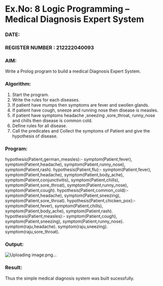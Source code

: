 # Ex.No: 8  Logic Programming –  Medical Diagnosis Expert System
### DATE:                                                                            
### REGISTER NUMBER : 212222040093
### AIM: 
Write a Prolog program to build a medical Diagnosis Expert System.
###  Algorithm:
1. Start the program.
2. Write the rules for each diseases.
3. If patient have mumps then symptoms are fever and swollen glands.
4. If patient have cough, sneeze and running nose then disease is measles.
5. if patient have symptoms headache ,sneezing ,sore_throat, runny_nose and  chills then disease is common cold.
6. Define rules for all disease.
7. Call the predicates and Collect the symptoms of Patient and give the hypothesis of disease.
        

### Program:

 hypothesis(Patient,german_measles):-
    symptom(Patient,fever),
    symptom(Patient,headache),
    symptom(Patient,runny_nose),
    symptom(Patient,rash).
hypothesis(Patient,flu):-
 symptom(Patient,fever),
 symptom(Patient,headache),
 symptom(Patient,body_ache),
 symptom(Patient,conjunctivitis),
 symptom(Patient,chills),
 symptom(Patient,sore_throat),
 symptom(Patient,runny_nose),
 symptom(Patient,cough).
hypothesis(Patient,common_cold):-
 symptom(Patient,headache),
 symptom(Patient,sneezing),
 symptom(Patient,sore_throat).
hypothesis(Patient,chicken_pox):-
 symptom(Patient,fever),
 symptom(Patient,chills),
 symptom(Patient,body_ache),
 symptom(Patient,rash).
hypothesis(Patient,measles):-
 symptom(Patient,cough),
 symptom(Patient,sneezing),
 symptom(Patient,runny_nose).
symptom(raju,headache).
symptom(raju,sneezing).
symptom(raju,sore_throat).











### Output:
![Uploading image.png…]()




### Result:
Thus the simple medical diagnosis system was built sucessfully.
